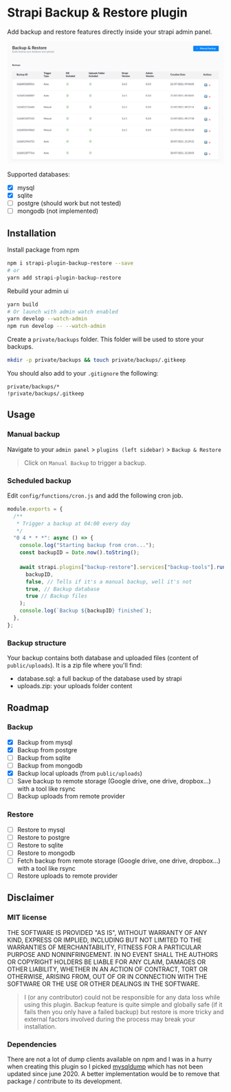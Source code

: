 # Strapi Backup & Restore plugin

Add backup and restore features directly inside your strapi admin panel.

![Alt text](assets/docs/manual_backup.png "Title")

Supported databases:
- [x] mysql
- [x] sqlite
- [ ] postgre (should work but not tested)
- [ ] mongodb (not implemented)

## Installation

Install package from npm

```bash
npm i strapi-plugin-backup-restore --save
# or
yarn add strapi-plugin-backup-restore
```

Rebuild your admin ui
```bash
yarn build
# Or launch with admin watch enabled
yarn develop --watch-admin
npm run develop -- --watch-admin 
```

Create a `private/backups` folder. This folder will be used to store your backups.

```bash
mkdir -p private/backups && touch private/backups/.gitkeep
```

You should also add to your `.gitignore` the following:

```
private/backups/*
!private/backups/.gitkeep
```
## Usage
### Manual backup

Navigate to your `admin panel` > `plugins (left sidebar)` > `Backup & Restore`

> Click on `Manual Backup` to trigger a backup.

### Scheduled backup

Edit `config/functions/cron.js` and add the following cron job.

```javascript
module.exports = {
  /**
   * Trigger a backup at 04:00 every day
   */
  "0 4 * * *": async () => {
    console.log("Starting backup from cron...");
    const backupID = Date.now().toString();

    await strapi.plugins["backup-restore"].services["backup-tools"].runBackup(
      backupID,
      false, // Tells if it's a manual backup, well it's not
      true, // Backup database
      true // Backup files
    );
    console.log(`Backup ${backupID} finished`);
  },
};
```

### Backup structure

Your backup contains both database and uploaded files (content of `public/uploads`).
It is a zip file where you'll find:

- database.sql: a full backup of the database used by strapi
- uploads.zip: your uploads folder content

## Roadmap
### Backup
- [x] Backup from mysql 
- [x] Backup from postgre
- [ ] Backup from sqlite 
- [ ] Backup from mongodb
- [x] Backup local uploads (from `public/uploads`)
- [ ] Save backup to remote storage (Google drive, one drive, dropbox...) with a tool like rsync
- [ ] Backup uploads from remote provider

### Restore
- [ ] Restore to mysql 
- [ ] Restore to postgre
- [ ] Restore to sqlite 
- [ ] Restore to mongodb
- [ ] Fetch backup from remote storage (Google drive, one drive, dropbox...) with a tool like rsync
- [ ] Restore uploads to remote provider

## Disclaimer

### MIT license

THE SOFTWARE IS PROVIDED "AS IS", WITHOUT WARRANTY OF ANY KIND, EXPRESS OR IMPLIED, INCLUDING BUT NOT LIMITED TO THE WARRANTIES OF MERCHANTABILITY, FITNESS FOR A PARTICULAR PURPOSE AND NONINFRINGEMENT. IN NO EVENT SHALL THE AUTHORS OR COPYRIGHT HOLDERS BE LIABLE FOR ANY CLAIM, DAMAGES OR OTHER LIABILITY, WHETHER IN AN ACTION OF CONTRACT, TORT OR OTHERWISE, ARISING FROM, OUT OF OR IN CONNECTION WITH THE SOFTWARE OR THE USE OR OTHER DEALINGS IN THE SOFTWARE.

> I (or any contributor) could not be responsible for any data loss while using this plugin. Backup feature is quite simple and globally safe (if it fails then you only have a failed backup) but restore is more tricky and external factors involved during the process may break your installation.
### Dependencies
There are not a lot of dump clients available on npm and I was in a hurry when creating this plugin so I picked [mysqldump](https://npmjs.com/package/mysqldump) which has not been updated since june 2020. A better implementation would be to remove that package / contribute to its development.
